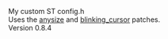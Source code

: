 My custom ST config.h  
Uses the [anysize](https://st.suckless.org/patches/anysize/) and [blinking_cursor](https://st.suckless.org/patches/blinking_cursor/) patches.  
Version 0.8.4
